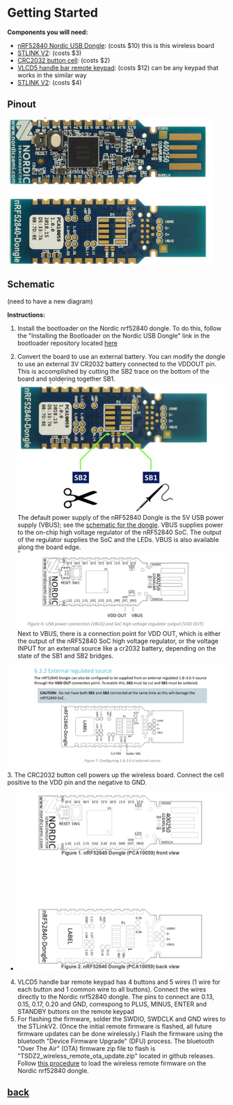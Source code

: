 # Getting Started
**Components you will need:**
* [nRF52840 Nordic USB Dongle](https://www.digikey.com/en/products/detail/nordic-semiconductor-asa/NRF52840-DONGLE/9491124): (costs $10) this is this wireless board
*  [STLINK V2](https://www.ebay.com/c/896036216): (costs $3)
*   [CRC2032 button cell](https://en.wikipedia.org/wiki/Button_cell): (costs $2)
* [VLCD5 handle bar remote keypad](https://www.aliexpress.com/wholesale?catId=0&initiative_id=SB_20200828081711&origin=y&SearchText=LCD+controller+of+VLCD5+display+for+TSDZ2+electric): (costs $12) can be any keypad that works in the similar way
*  [STLINK V2](https://www.ebay.com/c/896036216): (costs $4)

  
  ## Pinout
![Board](nordic.jpg)

## Schematic
(need to have a new diagram)

__Instructions:__ 

1. Install the bootloader on the Nordic nrf52840 dongle. To do this, follow the "Installing the Bootloader on the Nordic USB Dongle" link in the bootloader repository located [here](https://github.com/OpenSourceEBike/TSDZ2_wireless-bootloader)
   
2. Convert the board to use an external battery. You can modify the dongle to use an external 3V CR2032 battery connected to the VDDOUT pin.  This is accomplished by cutting the SB2 trace on the bottom of the board and soldering together SB1.
![](external_power.png)
The default power supply of the nRF52840 Dongle is the 5V USB power supply (VBUS); see the [schematic for the dongle](./pca10059_schematic_and_pcb.pdf). VBUS supplies power to the on-chip high voltage regulator of the nRF52840 SoC. The output of the regulator supplies the SoC and the LEDs. VBUS is also available along the board edge.
![Figure 6](vdd_out.png) 
 Next to VBUS, there is a connection point for VDD OUT, which is either the output of the nRF52840 SoC high voltage regulator, or the voltage INPUT for an external source like a cr2032 battery, depending on the state of the SB1 and SB2 bridges. 

![](external_source.png)
3. The CRC2032 button cell powers up the wireless board. Connect the cell positive to the VDD pin and the negative to GND.
   * ![Pinout](nordic_pinout.png)
4. VLCD5 handle bar remote keypad has 4 buttons and 5 wires (1 wire for each button and 1 common wire to all buttons). Connect the wires directly to the Nordic nrf52840 dongle. The pins to connect are 0.13, 0.15, 0.17, 0.20 and GND, correspong to PLUS, MINUS, ENTER and STANDBY buttons on the remote keypad
4. For flashing the firmware, solder the SWDIO, SWDCLK and GND wires to the STLinkV2.  (Once the initial remote firmware is flashed, all future firmware updates can be done wirelessly.) Flash the firmware using the bluetooth "Device Firmware Upgrade" (DFU) process.
The bluetooth "Over The Air" (OTA) firmware zip file to flash is "TSDZ2_wireless_remote_ota_update.zip" located in github releases. Follow [this procedure](dfu.md) to load the wireless remote firmware on the Nordic nrf52840 dongle.
  
## [back](../README.md)
